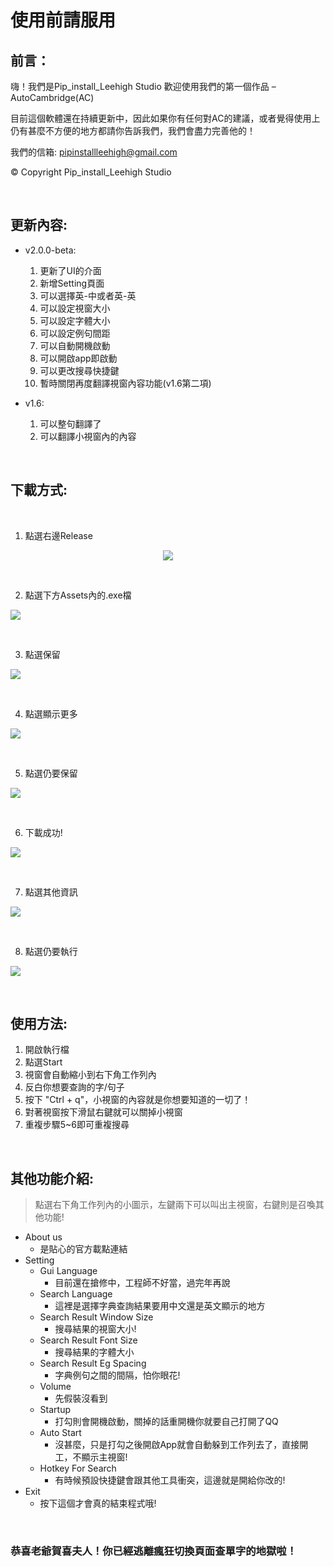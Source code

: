 # 使用前請服用
前言：
---
嗨！我們是Pip_install_Leehigh Studio
歡迎使用我們的第一個作品 – AutoCambridge(AC)


目前這個軟體還在持續更新中，因此如果你有任何對AC的建議，或者覺得使用上仍有甚麼不方便的地方都請你告訴我們，我們會盡力完善他的！

我們的信箱:  pipinstallleehigh@gmail.com

© Copyright Pip_install_Leehigh Studio

<br>

更新內容:
---
- v2.0.0-beta:
    1. 更新了UI的介面
    2. 新增Setting頁面
    3. 可以選擇英-中或者英-英
    4. 可以設定視窗大小
    5. 可以設定字體大小
    6. 可以設定例句間距
    7. 可以自動開機啟動
    8. 可以開啟app即啟動
    9. 可以更改搜尋快捷鍵
    10. 暫時關閉再度翻譯視窗內容功能(v1.6第二項)

- v1.6:
    1. 可以整句翻譯了
    2. 可以翻譯小視窗內的內容


<br>

下載方式:
---
<br>

1. 點選右邊Release
    
<div align="center"> 

![](https://github.com/AutoCambridge/PublicRelease/blob/v2.0.0-beta/images/entry.png)
<!-- ![](https://github.com/AutoCambridge/PublicRelease/blob/images/entry.png) -->

</div>
<br>

2. 點選下方Assets內的.exe檔

![](https://github.com/AutoCambridge/PublicRelease/blob/images/release.png)

<br>

3. 點選保留

![](https://github.com/AutoCambridge/PublicRelease/blob/images/keep.png)

<br>
        

4. 點選顯示更多

![](https://github.com/AutoCambridge/PublicRelease/blob/images/other_information.png)

<br>


5. 點選仍要保留

![](https://github.com/AutoCambridge/PublicRelease/blob/images/keep2.png)

<br>

6. 下載成功!

![](https://github.com/AutoCambridge/PublicRelease/blob/images/done.png)

<br>

7. 點選其他資訊

![](https://github.com/AutoCambridge/PublicRelease/blob/images/other_information.png)

<br>

8. 點選仍要執行

![](https://github.com/AutoCambridge/PublicRelease/blob/images/execute.png)

<br>


使用方法:
---
1. 開啟執行檔
2. 點選Start
3. 視窗會自動縮小到右下角工作列內
4. 反白你想要查詢的字/句子
5. 按下 "Ctrl + q"，小視窗的內容就是你想要知道的一切了！
6. 對著視窗按下滑鼠右鍵就可以關掉小視窗
7. 重複步驟5~6即可重複搜尋


<br>

其他功能介紹:  
---
> 點選右下角工作列內的小圖示，左鍵兩下可以叫出主視窗，右鍵則是召喚其他功能!
- About us
    - 是貼心的官方載點連結
- Setting
    - Gui Language
        - 目前還在搶修中，工程師不好當，過完年再說
    - Search Language
        - 這裡是選擇字典查詢結果要用中文還是英文顯示的地方
    - Search Result Window Size
        - 搜尋結果的視窗大小!
    - Search Result Font Size
        - 搜尋結果的字體大小
    - Search Result Eg Spacing
        - 字典例句之間的間隔，怕你眼花!
    - Volume
        - 先假裝沒看到
    - Startup
        - 打勾則會開機啟動，關掉的話重開機你就要自己打開了QQ
    - Auto Start
        - 沒甚麼，只是打勾之後開啟App就會自動躲到工作列去了，直接開工，不顯示主視窗!
    - Hotkey For Search
        - 有時候預設快捷鍵會跟其他工具衝突，這邊就是開給你改的!
- Exit
    - 按下這個才會真的結束程式哦!



<br>


### 恭喜老爺賀喜夫人！你已經逃離瘋狂切換頁面查單字的地獄啦！




